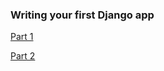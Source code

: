 ### Writing your first Django app

[Part 1](markdown/intro_tutorial01.md)

[Part 2](markdown/intro_tutorial02.md)
